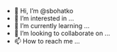 - 👋 Hi, I’m @sbohatko
- 👀 I’m interested in ...
- 🌱 I’m currently learning ...
- 💞️ I’m looking to collaborate on ...
- 📫 How to reach me ...

<!---
sbohatko/sbohatko is a ✨ special ✨ repository because its `README.md` (this file) appears on your GitHub profile.
You can click the Preview link to take a look at your changes.
--->
